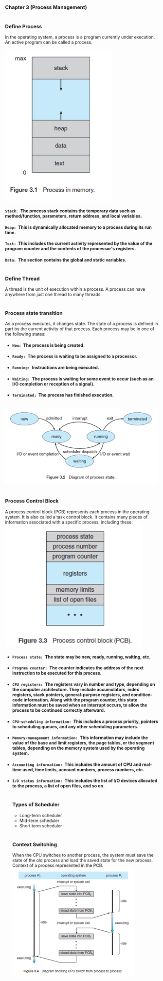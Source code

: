 ### Chapter 3 (Process Management)

### **<br/>Define Process**
In the operating system, a process is a program currently under execution. An active program can be called a process.<br/><br/>
<img src ="./Capture1.PNG" width = "350"/>
<br/>
#### `Stack: `The process stack contains the temporary data such as method/function, parameters, return address, and local variables.<br/>
#### `Heap: `This is dynamically allocated memory to a process during its run time.<br/>
#### `Text: `This includes the current activity represented by the value of the program counter and the contents of the processor's registers.<br/>
#### `Data: `The section contains the global and static variables.<br/>

### **<br/>Define Thread**
A thread is the unit of execution within a process. A process can have anywhere from just one thread to many threads.

### **<br/>Process state transition**
As a process executes, it changes state. The state of a process is defined in part by the current activity of that process. Each process may be in one of the following states:<br/>
- #### `New: `The process is being created.
- #### `Ready: `The process is waiting to be assigned to a processor.
- #### `Running: `Instructions are being executed.
- #### `Waiting: `The process is waiting for some event to occur (such as an I/O completion or reception of a signal).
- #### `Terminated: `The process has finished execution.
<br/>
<img src ="./Capture2.PNG" width = "600"/><br/>

### **<br/>Process Control Block**
A process control block (PCB) represents each process in the operating system. It is also called a task control block. It contains many pieces of information associated with a specific process, including these:<br/>
<img src ="./Capture3.PNG" width = "450"/><br/>

- #### `Process state: `The state may be new, ready, running, waiting, etc.
- #### `Program counter: `The counter indicates the address of the next instruction to be executed for this process.
- #### `CPU registers: `The registers vary in number and type, depending on the computer architecture. They include accumulators, index registers, stack pointers, general-purpose registers, and condition-code information. Along with the program counter, this state information must be saved when an interrupt occurs, to allow the process to be continued correctly afterward.
- #### `CPU-scheduling information: `This includes a process priority, pointers to scheduling queues, and any other scheduling parameters.
- #### `Memory-management information: `This information may include the value of the base and limit registers, the page tables, or the segment tables, depending on the memory system used by the operating system.
- #### `Accounting information: `This includes the amount of CPU and real-time used, time limits, account numbers, process numbers, etc.
- #### `I/O status information: `This includes the list of I/O devices allocated to the process, a list of open files, and so on.

  ### **<br/>Types of Scheduler**
  - Long-term scheduler
  - Mid-term scheduler
  - Short term scheduler
 
  ### **<br/>Context Switching**
  When the CPU switches to another process, the system must save the state of the old process and load the saved state for the new process.<br/>
  Context of a process represented in the PCB.<br/>
  <img src ="./Capture4.PNG" width = "400"/><br/>






